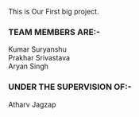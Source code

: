 This is Our First big project.
<br><h3>TEAM MEMBERS ARE:-</h3>
Kumar Suryanshu
<br>
Prakhar Srivastava
<br>
Aryan Singh
<br><h3> UNDER THE SUPERVISION OF:-</h3>
Atharv Jagzap
